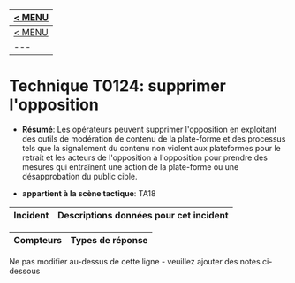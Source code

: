 |[< MENU](../README.md)|
|---|
|[< MENU](../../README.md)|
|---|
# Technique T0124: supprimer l'opposition

* **Résumé**: Les opérateurs peuvent supprimer l'opposition en exploitant des outils de modération de contenu de la plate-forme et des processus tels que la signalement du contenu non violent aux plateformes pour le retrait et les acteurs de l'opposition à l'opposition pour prendre des mesures qui entraînent une action de la plate-forme ou une désapprobation du public cible.

* **appartient à la scène tactique**: TA18


|Incident |Descriptions données pour cet incident |
|-------- |-------------------- |



|Compteurs |Types de réponse |
|-------- |-------------- |


Ne pas modifier au-dessus de cette ligne - veuillez ajouter des notes ci-dessous